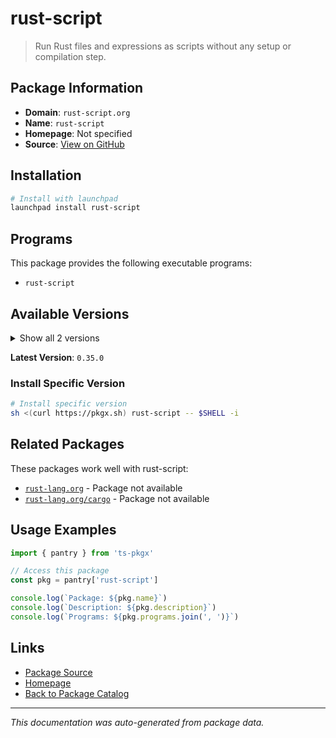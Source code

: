# rust-script

> Run Rust files and expressions as scripts without any setup or compilation step.

## Package Information

- **Domain**: `rust-script.org`
- **Name**: `rust-script`
- **Homepage**: Not specified
- **Source**: [View on GitHub](https://github.com/pkgxdev/pantry/tree/main/projects/rust-script.org/package.yml)

## Installation

```bash
# Install with launchpad
launchpad install rust-script
```

## Programs

This package provides the following executable programs:

- `rust-script`

## Available Versions

<details>
<summary>Show all 2 versions</summary>

- `0.35.0`, `0.34.0`

</details>

**Latest Version**: `0.35.0`

### Install Specific Version

```bash
# Install specific version
sh <(curl https://pkgx.sh) rust-script -- $SHELL -i
```

## Related Packages

These packages work well with rust-script:

- [`rust-lang.org`](../rust-lang.org/index.md) - Package not available
- [`rust-lang.org/cargo`](../rust-lang.org/cargo/index.md) - Package not available

## Usage Examples

```typescript
import { pantry } from 'ts-pkgx'

// Access this package
const pkg = pantry['rust-script']

console.log(`Package: ${pkg.name}`)
console.log(`Description: ${pkg.description}`)
console.log(`Programs: ${pkg.programs.join(', ')}`)
```

## Links

- [Package Source](https://github.com/pkgxdev/pantry/tree/main/projects/rust-script.org/package.yml)
- [Homepage](#)
- [Back to Package Catalog](../../package-catalog.md)

---

*This documentation was auto-generated from package data.*
